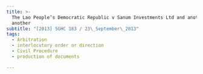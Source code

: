 ```yaml
---
title: >-
  The Lao People’s Democratic Republic v Sanum Investments Ltd and another and
  another
subtitle: "[2013] SGHC 183 / 23\_September\_2013"
tags:
  - Arbitration
  - interlocutory order or direction
  - Civil Procedure
  - production of documents

---
```


